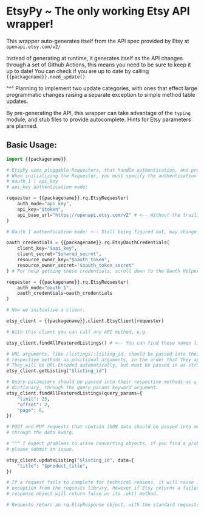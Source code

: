 # EtsyPy ~ The only working Etsy API wrapper!

This wrapper auto-generates itself from the API spec provided by Etsy at `openapi.etsy.com/v2/`

Instead of generating at runtime, it generates itself as the API changes through a set of Github Actions, this means you need to be sure to keep it up to date! You can check if you are up to date by calling `{{packagename}}.need_update()`

^^^ Planning to implement two update categories, with ones that effect large programmatic changes raising a separate exception to simple method table updates.

By pre-generating the API, this wrapper can take advantage of the `typing` module, and stub files to provide autocomplete. Hints for Etsy parameters are planned.



## Basic Usage:

```python
import {{packagename}}

# EtsyPy uses pluggable Requesters, that handle authentication, and pre-processing of requests.
# When initializing the Requester, you must specify the authentication mode:
# oauth_1 | api_key
# api_key authentication mode:

requester = {{packagename}}.rq.EtsyRequester(
	auth_mode="api_key",
    api_key="$token",
    api_base_url="https://openapi.etsy.com/v2" # <-- Without the trailing slash! (is default)
)

# Oauth 1 authentication mode: <-- Still being figured out, may change aggressively between updates!

oauth_credentials = {{packagename}}.rq.EtsyOauthCredentials(
	client_key="$api_key",
    client_secret="$shared_secret",
    resource_owner_key="$oauth_token",
    resource_owner_secret="$oauth_token_secret"
) # For help getting these credentials, scroll down to the Oauth Helper section.

requester = {{packagename}}.rq.EtsyRequester(
	auth_mode="oauth_1",
    oauth_credentials=oauth_credentials
)

# Now we initialise a client.

etsy_client = {{packagename}}.client.EtsyClient(requester)

# With this client you can call any API method, e.g.

etsy_client.findAllFeaturedListings() # <-- You can find these names listed on the Etsy Documentation.

# URL arguments, like /listings/:listing_id, should be passed into their
# respective methods as positional arguments, in the order that they appear.
# They will be URL-Encoded automatically, but must be passed in as strings.
etsy_client.getListing("$listing_id")

# Query parameters should be passed into their respective methods as a
# dictionary, through the query_params keyword argument.
etsy_client.findAllFeaturedListings(query_params={
    "limit": 25,
    "offset": 2,
    "page": 6,
})

# POST and PUT requests that contain JSON data should be passed into methods
# through the data kwarg.

# ^^^ I expect problems to arise converting objects, if you find a problem
# please submit an issue.

etsy_client.updateListing("$listing_id", data={
    "title": "$product_title",
})

# If a request fails to complete for technical reasons, it will raise its expected
# exception from the requests library, however if Etsy returns a failed status code, the
# response object will return false on its .ok() method.

# Requests return an rq.EtsyResponse object, with the standard requests.Response object contained within.


```
